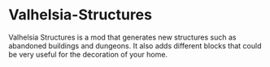# Valhelsia-Structures
Valhelsia Structures is a mod that generates new structures such as abandoned buildings and dungeons. It also adds different blocks that could be very useful for the decoration of your home.
